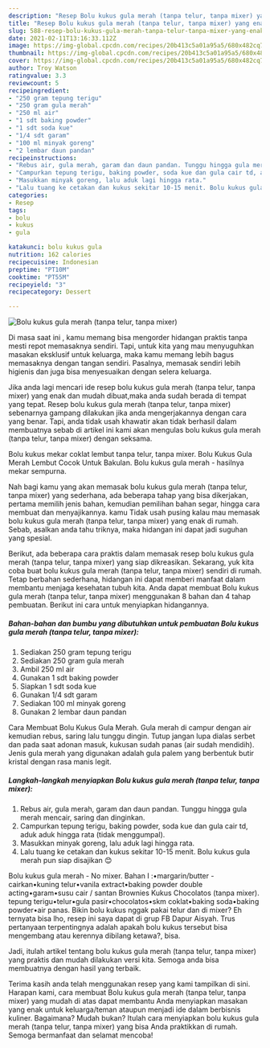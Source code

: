 ```yaml
---
description: "Resep Bolu kukus gula merah (tanpa telur, tanpa mixer) yang enak Untuk Jualan"
title: "Resep Bolu kukus gula merah (tanpa telur, tanpa mixer) yang enak Untuk Jualan"
slug: 588-resep-bolu-kukus-gula-merah-tanpa-telur-tanpa-mixer-yang-enak-untuk-jualan
date: 2021-02-11T13:16:33.112Z
image: https://img-global.cpcdn.com/recipes/20b413c5a01a95a5/680x482cq70/bolu-kukus-gula-merah-tanpa-telur-tanpa-mixer-foto-resep-utama.jpg
thumbnail: https://img-global.cpcdn.com/recipes/20b413c5a01a95a5/680x482cq70/bolu-kukus-gula-merah-tanpa-telur-tanpa-mixer-foto-resep-utama.jpg
cover: https://img-global.cpcdn.com/recipes/20b413c5a01a95a5/680x482cq70/bolu-kukus-gula-merah-tanpa-telur-tanpa-mixer-foto-resep-utama.jpg
author: Troy Watson
ratingvalue: 3.3
reviewcount: 5
recipeingredient:
- "250 gram tepung terigu"
- "250 gram gula merah"
- "250 ml air"
- "1 sdt baking powder"
- "1 sdt soda kue"
- "1/4 sdt garam"
- "100 ml minyak goreng"
- "2 lembar daun pandan"
recipeinstructions:
- "Rebus air, gula merah, garam dan daun pandan. Tunggu hingga gula merah mencair, saring dan dinginkan."
- "Campurkan tepung terigu, baking powder, soda kue dan gula cair td, aduk aduk hingga rata (tidak menggumpal)."
- "Masukkan minyak goreng, lalu aduk lagi hingga rata."
- "Lalu tuang ke cetakan dan kukus sekitar 10-15 menit. Bolu kukus gula merah pun siap disajikan 😊"
categories:
- Resep
tags:
- bolu
- kukus
- gula

katakunci: bolu kukus gula 
nutrition: 162 calories
recipecuisine: Indonesian
preptime: "PT10M"
cooktime: "PT55M"
recipeyield: "3"
recipecategory: Dessert

---
```



![Bolu kukus gula merah (tanpa telur, tanpa mixer)](https://img-global.cpcdn.com/recipes/20b413c5a01a95a5/680x482cq70/bolu-kukus-gula-merah-tanpa-telur-tanpa-mixer-foto-resep-utama.jpg)

Di masa  saat ini , kamu memang bisa mengorder hidangan praktis tanpa mesti repot memasaknya sendiri. Tapi, untuk kita yang mau menyuguhkan masakan eksklusif untuk keluarga, maka kamu memang lebih bagus memasaknya dengan tangan sendiri. Pasalnya, memasak sendiri lebih higienis dan juga bisa menyesuaikan dengan selera keluarga.

Jika anda lagi mencari ide resep bolu kukus gula merah (tanpa telur, tanpa mixer) yang enak dan mudah dibuat,maka anda sudah berada di tempat yang tepat. Resep bolu kukus gula merah (tanpa telur, tanpa mixer)  sebenarnya gampang dilakukan jika anda mengerjakannya dengan cara yang benar. Tapi, anda tidak usah khawatir akan tidak berhasil dalam membuatnya 
sebab di artikel ini kami akan mengulas bolu kukus gula merah (tanpa telur, tanpa mixer) dengan seksama.  

Bolu kukus mekar coklat lembut tanpa telur, tanpa mixer. Bolu Kukus Gula Merah Lembut Cocok Untuk Bakulan. Bolu kukus gula merah - hasilnya mekar sempurna.

Nah bagi kamu yang akan memasak bolu kukus gula merah (tanpa telur, tanpa mixer) yang sederhana, ada beberapa tahap yang bisa dikerjakan, pertama memilih jenis bahan, kemudian pemilihan bahan segar, hingga cara membuat dan menyajikannya. kamu Tidak usah pusing kalau mau memasak bolu kukus gula merah (tanpa telur, tanpa mixer) yang enak di rumah. Sebab, asalkan anda  tahu triknya, maka hidangan ini dapat jadi suguhan yang spesial.

Berikut, ada beberapa cara praktis  dalam memasak resep bolu kukus gula merah (tanpa telur, tanpa mixer) yang siap dikreasikan. Sekarang, yuk kita coba buat bolu kukus gula merah (tanpa telur, tanpa mixer) sendiri di rumah. Tetap berbahan sederhana, hidangan ini dapat memberi manfaat dalam membantu menjaga kesehatan tubuh kita. Anda dapat membuat Bolu kukus gula merah (tanpa telur, tanpa mixer) menggunakan 8 bahan dan 4 tahap pembuatan. Berikut ini cara untuk menyiapkan hidangannya.

<!--inarticleads1-->

##### Bahan-bahan dan bumbu yang dibutuhkan untuk pembuatan Bolu kukus gula merah (tanpa telur, tanpa mixer):

1. Sediakan 250 gram tepung terigu
1. Sediakan 250 gram gula merah
1. Ambil 250 ml air
1. Gunakan 1 sdt baking powder
1. Siapkan 1 sdt soda kue
1. Gunakan 1/4 sdt garam
1. Sediakan 100 ml minyak goreng
1. Gunakan 2 lembar daun pandan


Cara Membuat Bolu Kukus Gula Merah. Gula merah di campur dengan air kemudian rebus, saring lalu tunggu dingin. Tutup jangan lupa dialas serbet dan pada saat adonan masuk, kukusan sudah panas (air sudah mendidih). Jenis gula merah yang digunakan adalah gula palem yang berbentuk butir kristal dengan rasa manis legit. 

<!--inarticleads2-->

##### Langkah-langkah menyiapkan Bolu kukus gula merah (tanpa telur, tanpa mixer):

1. Rebus air, gula merah, garam dan daun pandan. Tunggu hingga gula merah mencair, saring dan dinginkan.
1. Campurkan tepung terigu, baking powder, soda kue dan gula cair td, aduk aduk hingga rata (tidak menggumpal).
1. Masukkan minyak goreng, lalu aduk lagi hingga rata.
1. Lalu tuang ke cetakan dan kukus sekitar 10-15 menit. Bolu kukus gula merah pun siap disajikan 😊


Bolu kukus gula merah - No mixer. Bahan I :•margarin/butter - cairkan•kuning telur•vanila extract•baking powder double acting•garam•susu cair / santan Brownies Kukus Chocolatos (tanpa mixer). tepung terigu•telur•gula pasir•chocolatos•skm coklat•baking soda•baking powder•air panas. Bikin bolu kukus nggak pakai telur dan di mixer? Eh ternyata bisa lho, resep ini saya dapat di grup FB Dapur Aisyah. Trus pertanyaan terpentingnya adalah apakah bolu kukus tersebut bisa mengembang atau kerennya dibilang ketawa?, bisa. 

Jadi, itulah artikel tentang  bolu kukus gula merah (tanpa telur, tanpa mixer)  yang praktis dan mudah dilakukan versi kita. Semoga anda bisa membuatnya dengan hasil yang terbaik. 

Terima kasih anda telah menggunakan resep yang kami tampilkan di sini. Harapan kami, cara membuat  Bolu kukus gula merah (tanpa telur, tanpa mixer) yang mudah di atas dapat membantu Anda menyiapkan masakan yang enak untuk keluarga/teman ataupun menjadi ide dalam berbisnis kuliner. Bagaimana? Mudah bukan? Itulah cara menyiapkan bolu kukus gula merah (tanpa telur, tanpa mixer) yang bisa Anda praktikkan di rumah. Semoga bermanfaat dan selamat mencoba!

